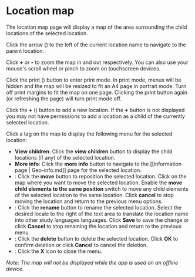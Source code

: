 # Location map
The location map page will display a map of the area surrounding the child locations of the selected 
location.

Click the arrow (<i class="icon mdi mdi-arrow-left"></i>) to the left of the current location name to 
navigate to the parent location.

Click **+** or **-** to zoom the map in and out respectively. You can also use your mouse's scroll wheel or pinch to 
zoom on touchscreen devices.

Click the print (<i class="icon mdi mdi-printer"></i>) button to enter print mode. In print mode, menus
will be hidden and the map will be resized to fit an A4 page in portrait mode. Turn off print margins to fit the 
map on one page. Clicking the print button again (or refreshing the page) will turn print mode off.

Click the **+** (<i class="icon mdi mdi-plus"></i>) button to add a new location. If the **+** button
is not displayed you may not have permissions to add a location as a child of the currently selected location. 

Click a tag on the map to display the following menu for the selected location:
  - **View children**: Click the **view children** button to display the child locations (if any) of the selected 
  location.
  - **More info**: Click the **more info** button to navigate to the [[information page | Geo-info.md]] page for the 
  selected location.
  - <i class="icon mdi mdi-crosshairs-gps"></i>: Click the **move** button to reposition the selected
  location. Click on the map where you want to move the selected location. Enable the **move child elements to the same 
  position** switch to move any child elements of the selected location to the same location. Click **cancel** to stop 
  moving the location and return to the previous menu options.
  - <i class="icon mdi mdi-pencil"></i>: Click the **rename** button to rename the selected
  location. Select the desired locale to the right of the text area to translate the location name into other study
  languages languages. Click **Save** to save the change or click **Cancel** to stop renaming the location and return 
  to the previous menu. 
  - <i class="icon mdi mdi-delete"></i>: Click the **delete** button to delete the selected
  location. Click **OK** to confirm deletion or click **Cancel** to cancel the deletion.
  - <i class="icon mdi mdi-close"></i>: Click the **X** icon to close the menu.

*Note: The map will not be displayed while the app is used on an offline device.*
